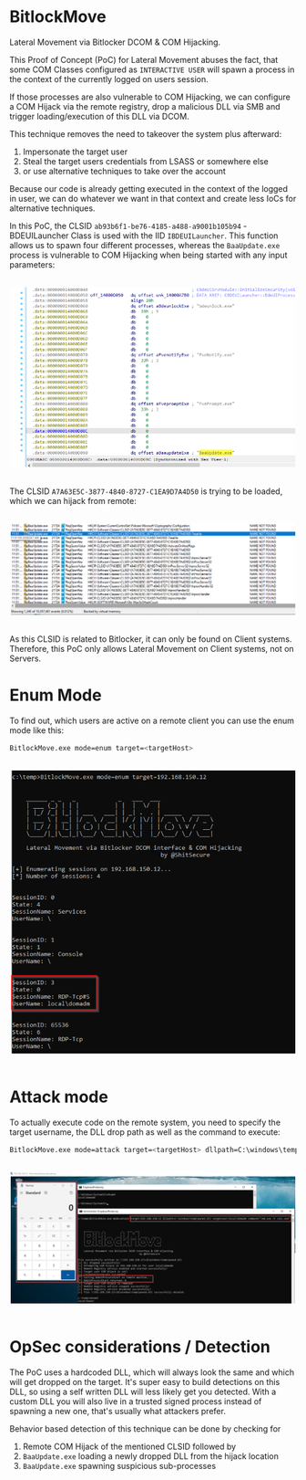 # BitlockMove

Lateral Movement via Bitlocker DCOM & COM Hijacking.

This Proof of Concept (PoC) for Lateral Movement abuses the fact, that some COM Classes configured as `INTERACTIVE USER` will spawn a process in the context of the currently logged on users session.

If those processes are also vulnerable to COM Hijacking, we can configure a COM Hijack via the remote registry, drop a malicious DLL via SMB and trigger loading/execution of this DLL via DCOM.

This technique removes the need to takeover the system plus afterward:
1) Impersonate the target user
2) Steal the target users credentials from LSASS or somewhere else
3) or use alternative techniques to take over the account

Because our code is already getting executed in the context of the logged in user, we can do whatever we want in that context and create less IoCs for alternative techniques.

In this PoC, the CLSID `ab93b6f1-be76-4185-a488-a9001b105b94` - BDEUILauncher Class is used with the IID `IBDEUILauncher`. This function allows us to spawn four different processes, whereas the `BaaUpdate.exe` process is vulnerable to COM Hijacking when being started with any input parameters:

<br>
<div align="center">
    <img src="https://github.com/rtecCyberSec/BitlockMove/blob/main/images/BaaUpdate.png?raw=true" width="500">
</div>
<br>


The CLSID `A7A63E5C-3877-4840-8727-C1EA9D7A4D50` is trying to be loaded, which we can hijack from remote:

<br>
<div align="center">
    <img src="https://github.com/rtecCyberSec/BitlockMove/blob/main/images/BAAClsid.png?raw=true" width="500">
</div>
<br>

As this CLSID is related to Bitlocker, it can only be found on Client systems. Therefore, this PoC only allows Lateral Movement on Client systems, not on Servers.

# Enum Mode

To find out, which users are active on a remote client you can use the enum mode like this:

```bash
BitlockMove.exe mode=enum target=<targetHost>
```

<br>
<div align="center">
    <img src="https://github.com/rtecCyberSec/BitlockMove/blob/main/images/BitlockMoveEnum.png?raw=true" width="500">
</div>
<br>

# Attack mode

To actually execute code on the remote system, you need to specify the target username, the DLL drop path as well as the command to execute:

```bash
BitlockMove.exe mode=attack target=<targetHost> dllpath=C:\windows\temp\pwned.dll targetuser=local\domadm command="cmd.exe /C calc.exe"
```

<br>
<div align="center">
    <img src="https://github.com/rtecCyberSec/BitlockMove/blob/main/images/BitlockMovePoC.png?raw=true" width="500">
</div>
<br>

# OpSec considerations / Detection

The PoC uses a hardcoded DLL, which will always look the same and which will get dropped on the target. It's super easy to build detections on this DLL, so using a self written DLL will less likely get you detected.
With a custom DLL you will also live in a trusted signed process instead of spawning a new one, that's usually what attackers prefer.

Behavior based detection of this technique can be done by checking for
1) Remote COM Hijack of the mentioned CLSID followed by
2) `BaaUpdate.exe` loading a newly dropped DLL from the hijack location
3) `BaaUpdate.exe` spawning suspicious sub-processes


